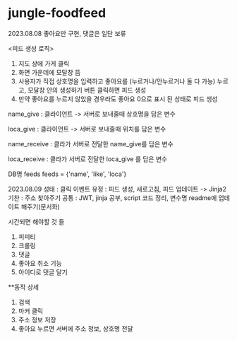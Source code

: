 # jungle-foodfeed

2023.08.08
좋아요만 구현, 댓글은 일단 보류

<피드 생성 로직>
1. 지도 상에 가게 클릭
2. 화면 가운데에 모달창 뜸
3. 사용자가 직접 상호명을 입력하고 좋아요를 (누르거나/안누르거나 둘 다 가능) 누르고, 모달창 안의 생성하기 버튼 클릭하면 피드 생성
4. 만약 좋아요를 누르지 않았을 경우라도 좋아요 0으로 표시 된 상태로 피드 생성

name_give : 클라이언트 -> 서버로 보내줄때 상호명을 담은 변수

loca_give : 클라이언트 -> 서버로 보내줄때 위치를 담은 변수


name_receive : 클라가 서버로 전달한 name_give를 담은 변수

loca_receive : 클라가 서버로 전달한 loca_give 를 담은 변수


DB명 feeds
feeds = {'name', 'like', 'loca'}

2023.08.09
성태 : 클릭 이벤트
유정 : 피드 생성, 새로고침, 피드 업데이트 -> Jinja2
기찬 : 주소 찾아주기
공통 : JWT, jinja 공부, script 코드 정리, 변수명 readme에 업데이트 해주기(문서화)

시간되면 해야할 것 들
1. 피피티
2. 크롤링
3. 댓글
4. 좋아요 취소 기능
5. 아이디로 댓글 달기


**동작 상세
1. 검색
2. 마커 클릭
3. 주소 정보 저장
4. 좋아요 누르면 서버에 주소 정보, 상호명 전달
